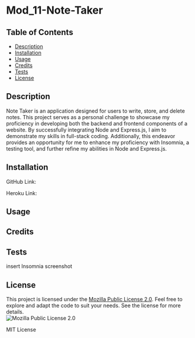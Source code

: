 # Mod_11-Note-Taker

## Table of Contents
- [Description](#description)
- [Installation](#installation)
- [Usage](#usage)
- [Credits](#credits)
- [Tests](#tests)
- [License](#license)  
        



## Description

Note Taker is an application designed for users to write, store, and delete notes. This project serves as a personal challenge to showcase my proficiency in developing both the backend and frontend components of a website. By successfully integrating Node and Express.js, I aim to demonstrate my skills in full-stack coding. Additionally, this endeavor provides an opportunity for me to enhance my proficiency with Insomnia, a testing tool, and further refine my abilities in Node and Express.js.

## Installation

GitHub Link:

Heroku Link:

## Usage




## Credits



## Tests

insert Insomnia screenshot

## License
This project is licensed under the [Mozilla Public License 2.0](https://opensource.org/licenses/MPL-2.0). Feel free to explore and adapt the code to suit your needs. See the license for more details.  
![Mozilla Public License 2.0](https://img.shields.io/badge/License-MPL%202.0-brightgreen.svg)
        
MIT License
